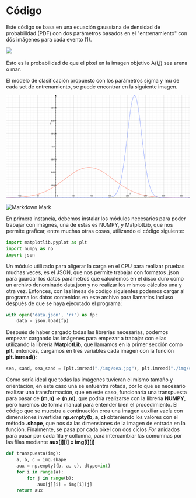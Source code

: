 # Código
Este código se basa en una ecuación gaussiana de densidad de probabilidad (PDF) con dos parámetros basados en el "entrenamiento" con dós imágenes para cada evento (1).

<img src="https://render.githubusercontent.com/render/math?math=P(A_{ij_{objetivo}}| \sigma_{entrenamiento},\mu_{entrenamiento})=\frac{1}{\sqrt{2 \pi \sigma ^2}}e^{\frac{(x-\mu)^2}{2\sigma^2}}">

Esto es la probabilidad de que el pixel en la imagen objetivo A(i,j) sea arena o mar.

El modelo de clasificación propuesto con los parámetros sigma y mu de cada set de entrenamiento, se puede encontrar en la siguiente imagen.

![alt text](https://github.com/devnull404/VV-TECNM/blob/master/work-01/img/modelo.jpg)

![Markdown Mark](/img/modelo.jpg)

En primera instancia, debemos instalar los módulos necesarios para poder trabajar con imágnes, una de estas es NUMPY, y MatplotLib, que nos permite graficar, entre muchas otras cosas, utilizando el código siguiente:  

```python
import matplotlib.pyplot as plt
import numpy as np
import json
```

Un módulo utilizado para aligerar la carga en el CPU para realizar pruebas muchas veces, es el JSON, que nos permite trabajar con formatos .json para guardar los datos parámetros que calculemos en el disco duro como un archivo denominado data.json y no realizar los mismos cálculos una y otra vez. Entonces, con las líneas de código siguientes podemos cargar al programa los datos contenidos en este archivo para llamarlos incluso después de que se haya ejecutado el programa:

```python
with open('data.json', 'r+') as fp:
    data = json.load(fp)
```
Después de haber cargado todas las librerías necesarias, podemos empezar cargando las imágenes para empezar a trabajar con ellas utilizando la librería **MatplotLib**, que llamamos en la primer sección como **plt**, entonces, cargamos en tres variables cada imagen con la función **plt.imread()**:

```python
sea, sand, sea_sand = [plt.imread("./img/sea.jpg"), plt.imread("./img/sand.jpg"), plt.imread("./img/sea_sand.jpg")]
```

Como sería ideal que todas las imágenes tuvieran el mismo tamaño y orientación, en este caso una se entuentra rotada, por lo que es necesario realizar una transformación, que en este caso, funcionaría una transpuesta para pasar de **(m,n)** => **(n,m)**, que podría realizarse con la librería **NUMPY**, pero haremos de forma manual para entender bien el procedimiento. El código que se muestra a continuación crea una imagen auxiliar vacía con dimensiones invertidas **np.empty(b, a, c)** obteniendo los valores con el método **.shape**, que nos da las dimensiones de la imagen de entrada en la función. Finalmente, se pasa por cada pixel con dos ciclos *For* anidados para pasar por cada fila y collumna, para intercambiar las comumnas por las filas mediante **aux[j][i] = img[i][j]**

```python
def transpuesta(img):
    a, b, c = img.shape
    aux = np.empty((b, a, c), dtype=int)
    for i in range(a):
        for j in range(b):
            aux[j][i] = img[i][j]
    return aux
```
